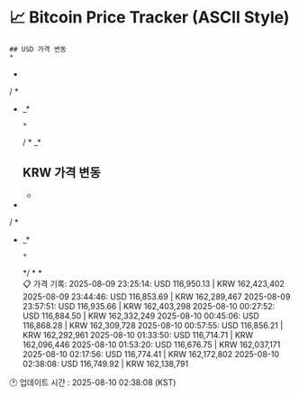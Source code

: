 # 📈 Bitcoin Price Tracker (ASCII Style)
    ## USD 가격 변동 
    *         
  *       
 / *      
 *  _*    
          
        * 
       / *
      _*  
    ## KRW 가격 변동
    *         
  *       
 / *      
 *  _*    
          
        * 
      */ *
       *  
    📋 가격 기록:
    2025-08-09 23:25:14: USD 116,950.13 | KRW 162,423,402
2025-08-09 23:44:46: USD 116,853.69 | KRW 162,289,467
2025-08-09 23:57:51: USD 116,935.66 | KRW 162,403,298
2025-08-10 00:27:52: USD 116,884.50 | KRW 162,332,249
2025-08-10 00:45:06: USD 116,868.28 | KRW 162,309,728
2025-08-10 00:57:55: USD 116,856.21 | KRW 162,292,961
2025-08-10 01:33:50: USD 116,714.71 | KRW 162,096,446
2025-08-10 01:53:20: USD 116,676.75 | KRW 162,037,171
2025-08-10 02:17:56: USD 116,774.41 | KRW 162,172,802
2025-08-10 02:38:08: USD 116,749.92 | KRW 162,138,791
    
🕐 업데이트 시간 : 2025-08-10 02:38:08 (KST)
